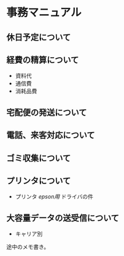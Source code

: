 # 事務マニュアル

## 休日予定について
## 経費の精算について
- 資料代
- 通信費
- 消耗品費
## 宅配便の発送について
## 電話、来客対応について
## ゴミ収集について
## プリンタについて
- プリンタ *epson用* ドライバの件
## 大容量データの送受信について
- キャリア別

途中のメモ書き。

